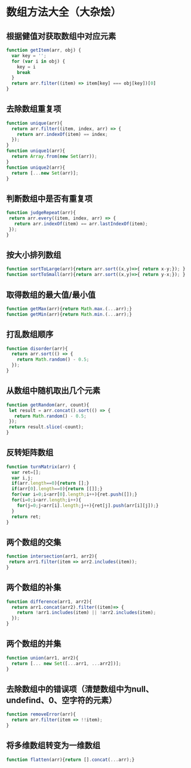 # 数组方法大全（大杂烩）

## 根据健值对获取数组中对应元素

```javascript
function getItem(arr, obj) {
  var key = '';
  for (var i in obj) {
    key = i
    break
  }
  return arr.filter((item) => item[key] === obj[key])[0]
}
```

## 去除数组重复项

```javascript
function unique(arr){
  return arr.filter((item, index, arr) => {
    return arr.indexOf(item) == index;
  });
}
function unique1(arr){
  return Array.from(new Set(arr));
}
function unique2(arr){
  return [...new Set(arr)];
}
```

## 判断数组中是否有重复项

```javascript
function judgeRepeat(arr){
 return arr.every((item, index, arr) => {
   return arr.indexOf(item) == arr.lastIndexOf(item);
 });
}
```

## 按大小排列数组

```javascript
function sortToLarge(arr){return arr.sort((x,y)=>{ return x-y;}); }
function sortToSmall(arr){return arr.sort((x,y)=>{ return y-x;}); }
```

## 取得数组的最大值/最小值

```javascript
function getMax(arr){return Math.max.(...arr);}
function getMin(arr){return Math.min.(...arr);}
```

## 打乱数组顺序

```javascript
function disorder(arr){
  return arr.sort(() => {
    return Math.random() - 0.5;
  });
}
```

## 从数组中随机取出几个元素

```javascript
function getRandom(arr, count){
 let result = arr.concat().sort(() => {
   return Math.random() - 0.5;
 });
 return result.slice(-count);
}
```

## 反转矩阵数组

```javascript
function turnMatrix(arr) {
  var ret=[];
  var i,j;
  if(arr.length==0){return [];}
  if(arr[0].length==0){return [[]];}
  for(var i=0;i<arr[0].length;i++){ret.push([]);}
  for(i=0;i<arr.length;i++){
    for(j=0;j<arr[i].length;j++){ret[j].push(arr[i][j]);}
  }
  return ret;
}
```

## 两个数组的交集

```javascript
function intersection(arr1, arr2){
 return arr1.filter(item => arr2.includes(item));
}
```

## 两个数组的补集

```javascript
function difference(arr1, arr2){
  return arr1.concat(arr2).filter((item)=> {
    return !arr1.includes(item) || !arr2.includes(item);
  });
}
```

## 两个数组的并集

```javascript
function union(arr1, arr2){
  return [... new Set([...arr1, ...arr2])];
}
```

## 去除数组中的错误项（清楚数组中为null、undefind、0、空字符的元素）

```javascript
function removeError(arr){
  return arr.filter(item => !!item);
}
```

## 将多维数组转变为一维数组

```javascript
function flatten(arr){return [].concat(...arr);}
```
